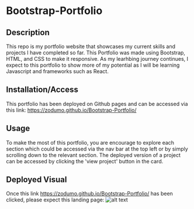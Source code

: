 # Bootstrap-Portfolio
## Description
This repo is my portfolio website that showcases my current skills and projects I have completed so far. This Portfolio was made using Bootstrap, HTML, and CSS to make it responsive. As my learhbing journey continues, I expect to this portfolio to show more of my potential as I will be learning Javascript and frameworks such as React.

## Installation/Access
This portfolio has been deployed on Github pages and can be accessed via this link: 
https://zodumo.github.io/Bootstrap-Portfolio/ 
## Usage
To make the most of this portfolio, you are encourage to explore each section which could be accessed via the nav bar at the top left or by simply scrolling down to the relevant section. The deployed version of a project can be accessed by clicking the 'view project' button in the card.

## Deployed Visual

Once this link https://zodumo.github.io/Bootstrap-Portfolio/ has been clicked, please expect this landing page: 
![alt text](./images/fullscreenshotofportfolio.png)
